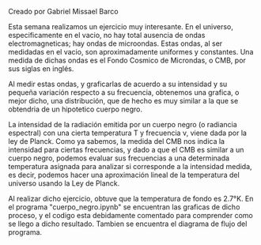 Creado por Gabriel Missael Barco

Esta semana realizamos un ejercicio muy interesante. En el universo, especificamente en el vacio, no hay total ausencia de ondas electromagneticas; hay ondas de microondas. Estas ondas, al ser medidadas en el vacio, son aproximadamente uniformes y constantes. Una medida de dichas ondas es el Fondo Cosmico de Microndas, o CMB, por sus siglas en inglés. 

Al medir estas ondas, y graficarlas de acuerdo a su intensidad y su pequeña variación respecto a su frecuencia, obtenemos una grafica, o mejor dicho, una distribución, que de hecho es muy similar a la que se obtendria de un hipotetico cuerpo negro.

La intensidad de la radiación emitida por un cuerpo negro (o radiancia espectral) con una cierta temperatura T y frecuencia ν, viene dada por la ley de Planck. Como ya sabemos, la medida del CMB nos indica la intensidad para ciertas frecuencias, y dado  a que el CMB es similar a un cuerpo negro, podemos evaluar sus frecuencias a una determinada temperatura asignada para analizar si corresponde a la intensidad medida, es decir, podemos hacer una aproximación lineal de la temperatura del universo usando la Ley de Planck.

Al realizar dicho ejercicio, obtuve que la temperatura de fondo es 2.7°K. En el programa "cuerpo_negro.ipynb" se encuentran las graficas de dicho proceso, y el codigo esta debidamente comentado para comprender como se llego a dicho resultado. Tambien se encuentra el diagrama de flujo del programa.
